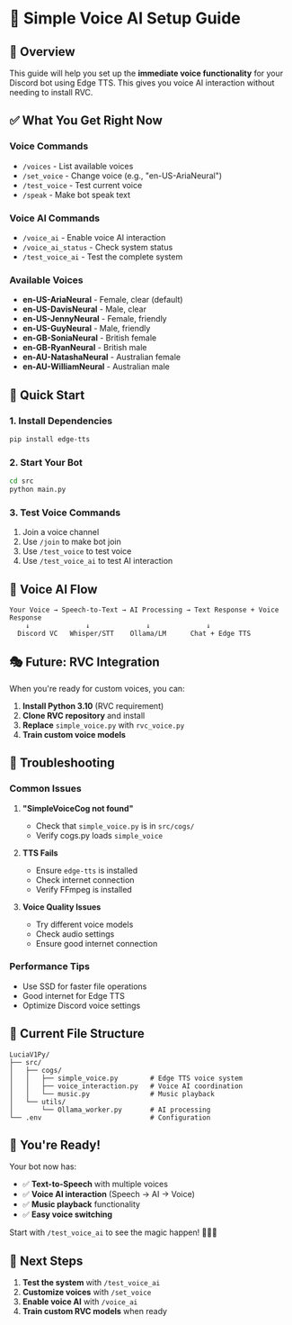 # 🎤 Simple Voice AI Setup Guide

## 🎯 Overview
This guide will help you set up the **immediate voice functionality** for your Discord bot using Edge TTS. This gives you voice AI interaction without needing to install RVC.

## ✅ **What You Get Right Now**

### **Voice Commands**
- `/voices` - List available voices
- `/set_voice` - Change voice (e.g., "en-US-AriaNeural")
- `/test_voice` - Test current voice
- `/speak` - Make bot speak text

### **Voice AI Commands**
- `/voice_ai` - Enable voice AI interaction
- `/voice_ai_status` - Check system status
- `/test_voice_ai` - Test the complete system

### **Available Voices**
- **en-US-AriaNeural** - Female, clear (default)
- **en-US-DavisNeural** - Male, clear
- **en-US-JennyNeural** - Female, friendly
- **en-US-GuyNeural** - Male, friendly
- **en-GB-SoniaNeural** - British female
- **en-GB-RyanNeural** - British male
- **en-AU-NatashaNeural** - Australian female
- **en-AU-WilliamNeural** - Australian male

## 🚀 **Quick Start**

### 1. **Install Dependencies**
```bash
pip install edge-tts
```

### 2. **Start Your Bot**
```bash
cd src
python main.py
```

### 3. **Test Voice Commands**
1. Join a voice channel
2. Use `/join` to make bot join
3. Use `/test_voice` to test voice
4. Use `/test_voice_ai` to test AI interaction

## 🔄 **Voice AI Flow**

```
Your Voice → Speech-to-Text → AI Processing → Text Response + Voice Response
    ↓              ↓              ↓              ↓
  Discord VC   Whisper/STT    Ollama/LM      Chat + Edge TTS
```

## 🎭 **Future: RVC Integration**

When you're ready for custom voices, you can:

1. **Install Python 3.10** (RVC requirement)
2. **Clone RVC repository** and install
3. **Replace** `simple_voice.py` with `rvc_voice.py`
4. **Train custom voice models**

## 🐛 **Troubleshooting**

### **Common Issues**

1. **"SimpleVoiceCog not found"**
   - Check that `simple_voice.py` is in `src/cogs/`
   - Verify cogs.py loads `simple_voice`

2. **TTS Fails**
   - Ensure `edge-tts` is installed
   - Check internet connection
   - Verify FFmpeg is installed

3. **Voice Quality Issues**
   - Try different voice models
   - Check audio settings
   - Ensure good internet connection

### **Performance Tips**
- Use SSD for faster file operations
- Good internet for Edge TTS
- Optimize Discord voice settings

## 📁 **Current File Structure**
```
LuciaV1Py/
├── src/
│   ├── cogs/
│   │   ├── simple_voice.py        # Edge TTS voice system
│   │   ├── voice_interaction.py   # Voice AI coordination
│   │   └── music.py               # Music playback
│   └── utils/
│       └── Ollama_worker.py       # AI processing
└── .env                           # Configuration
```

## 🎉 **You're Ready!**

Your bot now has:
- ✅ **Text-to-Speech** with multiple voices
- ✅ **Voice AI interaction** (Speech → AI → Voice)
- ✅ **Music playback** functionality
- ✅ **Easy voice switching**

Start with `/test_voice_ai` to see the magic happen! 🎤🤖✨

## 🔗 **Next Steps**

1. **Test the system** with `/test_voice_ai`
2. **Customize voices** with `/set_voice`
3. **Enable voice AI** with `/voice_ai`
4. **Train custom RVC models** when ready
